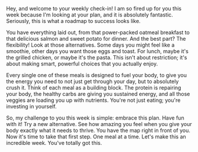 Hey, and welcome to your weekly check-in! I am so fired up for you this week because I'm looking at your plan, and it is absolutely fantastic. Seriously, this is what a roadmap to success looks like.

You have everything laid out, from that power-packed oatmeal breakfast to that delicious salmon and sweet potato for dinner. And the best part? The flexibility! Look at those alternatives. Some days you might feel like a smoothie, other days you want those eggs and toast. For lunch, maybe it's the grilled chicken, or maybe it's the pasta. This isn't about restriction; it's about making smart, powerful choices that you actually enjoy.

Every single one of these meals is designed to fuel your body, to give you the energy you need to not just get through your day, but to absolutely crush it. Think of each meal as a building block. The protein is repairing your body, the healthy carbs are giving you sustained energy, and all those veggies are loading you up with nutrients. You're not just eating; you're investing in yourself.

So, my challenge to you this week is simple: embrace this plan. Have fun with it! Try a new alternative. See how amazing you feel when you give your body exactly what it needs to thrive. You have the map right in front of you. Now it's time to take that first step. One meal at a time. Let's make this an incredible week. You've totally got this.
